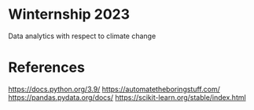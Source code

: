 # Winternship 2023
Data analytics with respect to climate change

# References
https://docs.python.org/3.9/
https://automatetheboringstuff.com/
https://pandas.pydata.org/docs/
https://scikit-learn.org/stable/index.html

